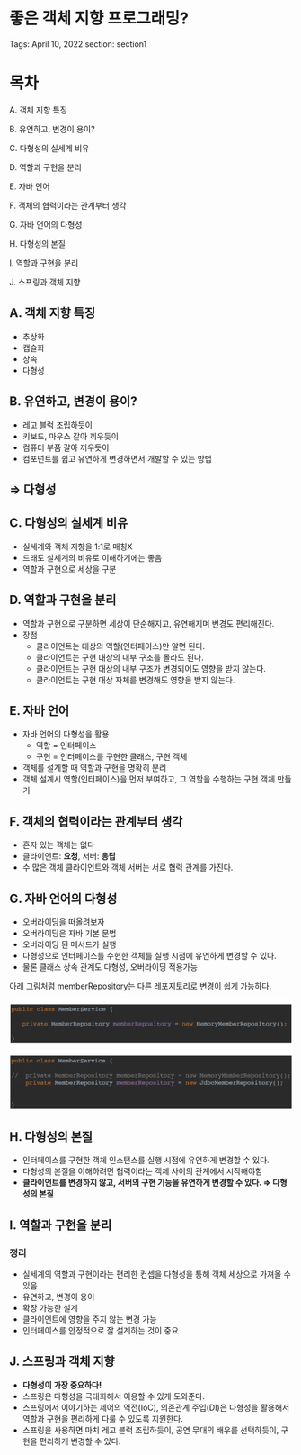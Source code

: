 # 좋은 객체 지향 프로그래밍?

Tags: April 10, 2022
section: section1

# 목차

A. 객체 지향 특징

B. 유연하고, 변경이 용이?

C. 다형성의 실세계 비유

D. 역할과 구현을 분리

E. 자바 언어

F. 객체의 협력이라는 관계부터 생각

G. 자바 언어의 다형성

H. 다형성의 본질

I. 역할과 구현을 분리

J. 스프링과 객체 지향

## A. 객체 지향 특징

- 추상화
- 캡슐화
- 상속
- 다형성

## B. 유연하고, 변경이 용이?

- 레고 블럭 조립하듯이
- 키보드, 마우스 갈아 끼우듯이
- 컴퓨터 부품 갈아 끼우듯이
- 컴포넌트를 쉽고 유연하게 변경하면서 개발할 수 있는 방법

## ⇒ 다형성

## C. 다형성의 실세계 비유

- 실세계와 객체 지향을 1:1로 매칭X
- 드래도 실세계의 비유로 이해하기에는 좋음
- 역할과 구현으로 세상을 구분

## D. 역할과 구현을 분리

- 역할과 구현으로 구분하면 세상이 단순해지고, 유연해지며 변경도 편리해진다.
- 장점
    - 클라이언트는 대상의 역할(인터페이스)만 알면 된다.
    - 클라이언트는 구현 대상의 내부 구조를 몰라도 된다.
    - 클라이언트는 구현 대상의 내부 구조가 변경되어도 영향을 받지 않는다.
    - 클라이언트는 구현 대상 자체를 변경해도 영향을 받지 않는다.
    

## E. 자바 언어

- 자바 언어의 다형성을 활용
    - 역할 = 인터페이스
    - 구현 = 인터페이스를 구현한 클래스, 구현 객체
- 객체를 설계할 때 역할과 구현을 명확히 분리
- 객체 설계시 역할(인터페이스)을 먼저 부여하고, 그 역할을 수행하는 구현 객체 만들기

## F. 객체의 협력이라는 관계부터 생각

- 혼자 있는 객체는 없다
- 클라이언트: **요청**, 서버: **응답**
- 수 많은 객체 클라이언트와 객체 서버는 서로 협력 관계를 가진다.

## G. 자바 언어의 다형성

- 오버라이딩을 떠올려보자
- 오버라이딩은 자바 기본 문법
- 오버라이딩 된 메서드가 실행
- 다형성으로 인터페이스를 수현한 객체를 실행 시점에 유연하게 변경할 수 있다.
- 물론 클래스 상속 관계도 다형성, 오버라이딩 적용가능

아래 그림처럼 memberRepository는 다른 레포지토리로 변경이 쉽게 가능하다.

![Untitled](section1_2/Untitled.png)

## H. 다형성의 본질

- 인터페이스를 구현한 객체 인스턴스를 실행 시점에 유연하게 변경할 수 있다.
- 다형성의 본질을 이해하려면 협력이라는 객체 사이의 관계에서 시작해야함
- **클라이언트를 변경하지 않고, 서버의 구현 기능을 유연하게 변경할 수 있다. ⇒ 다형성의 본질**

## I. 역할과 구현을 분리

### 정리

- 실세계의 역할과 구현이라는 편리한 컨셉을 다형성을 통해 객체 세상으로 가져올 수 있음
- 유연하고, 변경이 용이
- 확장 가능한 설계
- 클라이언트에 영향을 주지 않는 변경 가능
- 인터페이스를 안정적으로 잘 설계하는 것이 중요

## J. 스프링과 객체 지향

- **다형성이 가장 중요하다!**
- 스프링은 다형성을 극대화해서 이용할 수 있게 도와준다.
- 스프링에서 이야기하는 제어의 역전(IoC), 의존관계 주입(DI)은 다형성을 활용해서 역할과 구현을 편리하게 다룰 수 있도록 지원한다.
- 스프링을 사용하면 마치 레고 블럭 조립하듯이, 공연 무대의 배우를 선택하듯이, 구현을 편리하게 변경할 수 있다.
